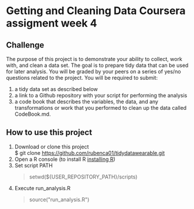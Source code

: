 # Getting and Cleaning Data Coursera assigment week 4

## Challenge

The purpose of this project is to demonstrate your ability to collect, work with, and clean a data set. The goal is to prepare tidy data that can be used for later analysis. You will be graded by your peers on a series of yes/no questions related to the project. You will be required to submit: 
1. a tidy data set as described below
2. a link to a Github repository with your script for performing the analysis
3. a code book that describes the variables, the data, and any transformations or work that you performed to clean up the data called CodeBook.md. 

## How to use this project
1. Download or clone this project   
    $ git clone https://github.com/rubenca01/tidydatawearable.git
2. Open a R console (to install R [installing R](https://www.datacamp.com/community/tutorials/installing-R-windows-mac-ubuntu))
3. Set script PATH
    > setwd(${USER_REPOSITORY_PATH}/scripts)
4. Execute run_analysis.R
    > source("run_analysis.R")